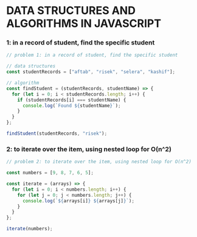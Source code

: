 # DATA STRUCTURES AND ALGORITHMS IN JAVASCRIPT

### 1: in a record of student, find the specific student

```javascript
// problem 1: in a record of student, find the specific student

// data structures
const studentRecords = ["aftab", "risek", "selera", "kashif"];

// algorithm
const findStudent = (studentRecords, studentName) => {
  for (let i = 0; i < studentRecords.length; i++) {
    if (studentRecords[i] === studentName) {
      console.log(`Found ${studentName}`);
    }
  }
};

findStudent(studentRecords, "risek");
```

### 2: to iterate over the item, using nested loop for O(n^2)

```javascript
// problem 2: to iterate over the item, using nested loop for O(n^2)

const numbers = [9, 8, 7, 6, 5];

const iterate = (arrays) => {
  for (let i = 0; i < numbers.length; i++) {
    for (let j = 0; j < numbers.length; j++) {
      console.log(`${arrays[i]} ${arrays[j]}`);
    }
  }
};

iterate(numbers);
```
